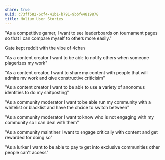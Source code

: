 ```yaml
---
share: true
uuid: c73ff582-6cf4-41b1-b791-9bbfe4819878
title: Holium User Stories
---
```

"As a competitive gamer, I want to see leaderboards on tournament pages so that I can compare myself to others more easily."

Gate kept reddit with the vibe of 4chan

"As a content creator I want to be able to notify others when someone plagerizes my work"

"As a content creator, I want to share my content with people that will admire my work and give constructive criticisim"

"As a content creator I want to be able to use a variety of anonomus identities to do my shitposting"

"As a community moderator I want to be able run my community with a whitelist or blacklist and have the choice to switch between"

"As a community moderator I want to know who is not engaging with my community so I can deal with them"

"As a community maintiner I want to engage critically with content and get rewarded for doing so"

"As a lurker I want to be able to pay to get into exclusive communities other people can't access"